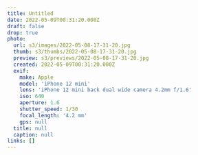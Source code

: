 ```yaml
---
title: Untitled
date: 2022-05-09T00:31:20.000Z
draft: false
drop: true
photo:
  url: s3/images/2022-05-08-17-31-20.jpg
  thumb: s3/thumbs/2022-05-08-17-31-20.jpg
  preview: s3/previews/2022-05-08-17-31-20.jpg
  created: 2022-05-09T00:31:20.000Z
  exif:
    make: Apple
    model: 'iPhone 12 mini'
    lens: 'iPhone 12 mini back dual wide camera 4.2mm f/1.6'
    iso: 640
    aperture: 1.6
    shutter_speed: 1/30
    focal_length: '4.2 mm'
    gps: null
  title: null
  caption: null
links: []
---
```

